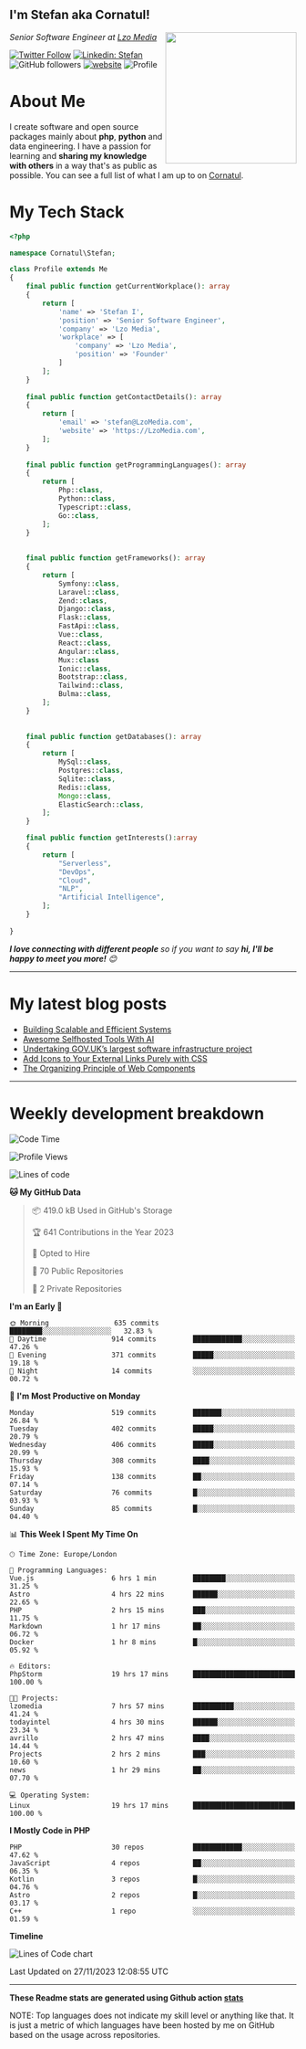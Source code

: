 <h2>I'm Stefan aka Cornatul! </h2>
<img align='right' src="https://i.giphy.com/media/YePKU8cVoIF3afvi8s/giphy.webp" width="230">
<p><em>Senior Software Engineer at <a href="https:/lzomedia.com/">Lzo Media
</a>
</em></p>

[![Twitter Follow](https://img.shields.io/twitter/follow/cornatul?label=Follow)](https://twitter.com/intent/follow?screen_name=cornatul)
[![Linkedin: Stefan](https://img.shields.io/badge/cornatul-blue?style=flat-square&logo=Linkedin&logoColor=white&link=https://www.linkedin.com/in/cornatul/)](https://www.linkedin.com/in/cornatul/)
![GitHub followers](https://img.shields.io/github/followers/cornatul?label=Follow&style=social)
[![website](https://img.shields.io/badge/Website-46a2f1.svg?&style=flat-square&logo=Google-Chrome&logoColor=white&link=https://cornatul.com/)](https://cornatul.com/)
![Profile](https://visitor-badge.glitch.me/badge?page_id=cornatul.cornatul)



# About Me
I create software and open source packages mainly about **php**, **python** and data engineering. 
I have a passion for learning and **sharing my knowledge with others** in a way that's as public as possible. 
You can see a full list of what I am up to on [Cornatul](https://lzomedia.com).


# My Tech Stack

```php
<?php

namespace Cornatul\Stefan;

class Profile extends Me
{
    final public function getCurrentWorkplace(): array
    {
        return [
            'name' => 'Stefan I',
            'position' => 'Senior Software Engineer',
            'company' => 'Lzo Media',
            'workplace' => [
                'company' => 'Lzo Media',
                'position' => 'Founder'         
            ]
        ];
    }
    
    final public function getContactDetails(): array
    {
        return [
            'email' => 'stefan@LzoMedia.com',
            'website' => 'https://LzoMedia.com',
        ];
    }
    
    final public function getProgrammingLanguages(): array
    {
        return [
            Php::class,
            Python::class,
            Typescript::class,
            Go::class,
        ];
    }
    
    
    final public function getFrameworks(): array
    {
        return [
            Symfony::class,
            Laravel::class,
            Zend::class,
            Django::class,
            Flask::class,
            FastApi::class,
            Vue::class,
            React::class,
            Angular::class,
            Mux::class
            Ionic::class,
            Bootstrap::class,
            Tailwind::class,
            Bulma::class,
        ];
    }
    
    
    final public function getDatabases(): array
    {
        return [
            MySql::class,
            Postgres::class,
            Sqlite::class,
            Redis::class,
            Mongo::class,
            ElasticSearch::class,
        ];
    }

    final public function getInterests():array
    {
        return [
            "Serverless",
            "DevOps",
            "Cloud",
            "NLP",
            "Artificial Intelligence",
        ];
    }
   
}
```
 <em><b>I love connecting with different people</b> so if you want to say <b>hi, I'll be happy to meet you more!</b> 😊</em>

---
# My latest blog posts
<!-- BLOG-POST-LIST:START -->
- [Building Scalable and Efficient Systems](https://blog.lzomedia.com/building-scalable-and-efficient-systems/)
- [Awesome Selfhosted Tools With AI](https://blog.lzomedia.com/awesome-selfhosted-tools-with-ai/)
- [Undertaking GOV.UK’s largest software infrastructure project](https://blog.lzomedia.com/undertaking-gov-uks-largest-software-infrastructure-project/)
- [Add Icons to Your External Links Purely with CSS](https://blog.lzomedia.com/add-icons-to-your-external-links-purely-with-css/)
- [The Organizing Principle of Web Components](https://blog.lzomedia.com/the-organizing-principle-of-web-components/)
<!-- BLOG-POST-LIST:END -->

---
# Weekly development breakdown
<!--START_SECTION:waka-->
![Code Time](http://img.shields.io/badge/Code%20Time-351%20hrs%207%20mins-blue)

![Profile Views](http://img.shields.io/badge/Profile%20Views-1-blue)

![Lines of code](https://img.shields.io/badge/From%20Hello%20World%20I%27ve%20Written-8.6%20million%20lines%20of%20code-blue)

**🐱 My GitHub Data** 

> 📦 419.0 kB Used in GitHub's Storage 
 > 
> 🏆 641 Contributions in the Year 2023
 > 
> 💼 Opted to Hire
 > 
> 📜 70 Public Repositories 
 > 
> 🔑 2 Private Repositories 
 > 
**I'm an Early 🐤** 

```text
🌞 Morning                635 commits         ████████░░░░░░░░░░░░░░░░░   32.83 % 
🌆 Daytime                914 commits         ████████████░░░░░░░░░░░░░   47.26 % 
🌃 Evening                371 commits         █████░░░░░░░░░░░░░░░░░░░░   19.18 % 
🌙 Night                  14 commits          ░░░░░░░░░░░░░░░░░░░░░░░░░   00.72 % 
```
📅 **I'm Most Productive on Monday** 

```text
Monday                   519 commits         ███████░░░░░░░░░░░░░░░░░░   26.84 % 
Tuesday                  402 commits         █████░░░░░░░░░░░░░░░░░░░░   20.79 % 
Wednesday                406 commits         █████░░░░░░░░░░░░░░░░░░░░   20.99 % 
Thursday                 308 commits         ████░░░░░░░░░░░░░░░░░░░░░   15.93 % 
Friday                   138 commits         ██░░░░░░░░░░░░░░░░░░░░░░░   07.14 % 
Saturday                 76 commits          █░░░░░░░░░░░░░░░░░░░░░░░░   03.93 % 
Sunday                   85 commits          █░░░░░░░░░░░░░░░░░░░░░░░░   04.40 % 
```


📊 **This Week I Spent My Time On** 

```text
🕑︎ Time Zone: Europe/London

💬 Programming Languages: 
Vue.js                   6 hrs 1 min         ████████░░░░░░░░░░░░░░░░░   31.25 % 
Astro                    4 hrs 22 mins       ██████░░░░░░░░░░░░░░░░░░░   22.65 % 
PHP                      2 hrs 15 mins       ███░░░░░░░░░░░░░░░░░░░░░░   11.75 % 
Markdown                 1 hr 17 mins        ██░░░░░░░░░░░░░░░░░░░░░░░   06.72 % 
Docker                   1 hr 8 mins         █░░░░░░░░░░░░░░░░░░░░░░░░   05.92 % 

🔥 Editors: 
PhpStorm                 19 hrs 17 mins      █████████████████████████   100.00 % 

🐱‍💻 Projects: 
lzomedia                 7 hrs 57 mins       ██████████░░░░░░░░░░░░░░░   41.24 % 
todayintel               4 hrs 30 mins       ██████░░░░░░░░░░░░░░░░░░░   23.34 % 
avrillo                  2 hrs 47 mins       ████░░░░░░░░░░░░░░░░░░░░░   14.44 % 
Projects                 2 hrs 2 mins        ███░░░░░░░░░░░░░░░░░░░░░░   10.60 % 
news                     1 hr 29 mins        ██░░░░░░░░░░░░░░░░░░░░░░░   07.70 % 

💻 Operating System: 
Linux                    19 hrs 17 mins      █████████████████████████   100.00 % 
```

**I Mostly Code in PHP** 

```text
PHP                      30 repos            ████████████░░░░░░░░░░░░░   47.62 % 
JavaScript               4 repos             ██░░░░░░░░░░░░░░░░░░░░░░░   06.35 % 
Kotlin                   3 repos             █░░░░░░░░░░░░░░░░░░░░░░░░   04.76 % 
Astro                    2 repos             █░░░░░░░░░░░░░░░░░░░░░░░░   03.17 % 
C++                      1 repo              ░░░░░░░░░░░░░░░░░░░░░░░░░   01.59 % 
```



**Timeline**

![Lines of Code chart](https://raw.githubusercontent.com/cornatul/cornatul/master/assets/bar_graph.png)


 Last Updated on 27/11/2023 12:08:55 UTC
<!--END_SECTION:waka-->


---


**These Readme stats are generated using Github action [stats](https://github.com/cornatul/stats)**

NOTE: Top languages does not indicate my skill level or anything like that. 
It is just a metric of which languages have been hosted by me on GitHub based on the usage across repositories. 
